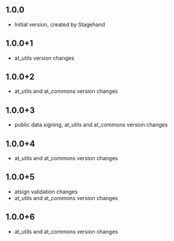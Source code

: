 ## 1.0.0
- Initial version, created by Stagehand
## 1.0.0+1
- at_utils version changes
## 1.0.0+2
- at_utils and at_commons version changes
## 1.0.0+3
- public data signing, at_utils and at_commons version changes
## 1.0.0+4
- at_utils and at_commons version changes
## 1.0.0+5
- atsign validation changes
- at_utils and at_commons version changes
## 1.0.0+6
- at_utils and at_commons version changes
